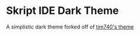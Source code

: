 # Skript IDE Dark Theme
A simplistic dark theme forked off of [tim740's theme](https://forums.skunity.com/t/skriptdark-atom-ide-udl/1751)
